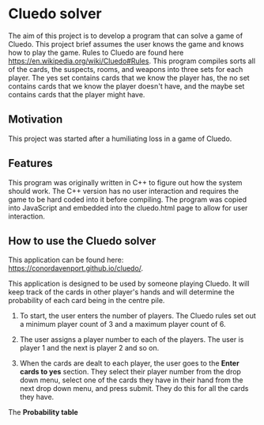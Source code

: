 # Cluedo solver
The aim of this project is to develop a program that can solve a game of Cluedo. This project brief assumes the user knows the game and knows how to play the game. Rules to Cluedo are found here https://en.wikipedia.org/wiki/Cluedo#Rules. This program compiles sorts all of the cards, the suspects, rooms, and weapons into three sets for each player. The yes set contains cards that we know the player has, the no set contains cards that we know the player doesn't have, and the maybe set contains cards that the player might have.

## Motivation
This project was started after a humiliating loss in a game of Cluedo.

## Features
This program was originally written in C++ to figure out how the system should work. The C++ version has no user interaction and requires the game to be hard coded into it before compiling. The program was copied into JavaScript and embedded into the cluedo.html page to allow for user interaction.

## How to use the Cluedo solver 
This application can be found here: https://conordavenport.github.io/cluedo/.

This application is designed to be used by someone playing Cluedo. It will keep track of the cards in other player's hands and will determine the probability of each card being in the centre pile.

1. To start, the user enters the number of players. The Cluedo rules set out a minimum player count of 3 and a maximum player count of 6.

2. The user assigns a player number to each of the players. The user is player 1 and the next is player 2 and so on.

3. When the cards are dealt to each player, the user goes to the **Enter cards to yes** section. They select their player number from the drop down menu, select one of the cards they have in their hand from the next drop down menu, and press submit. They do this for all the cards they have.

The **Probability table** 